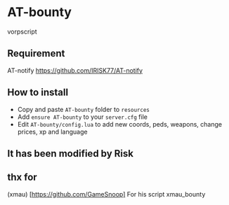# AT-bounty
vorpscript
## Requirement
 AT-notify
 https://github.com/IRISK77/AT-notify
 
## How to install

* Copy and paste ```AT-bounty``` folder to ```resources```
* Add ```ensure AT-bounty``` to your ```server.cfg``` file
* Edit ```AT-bounty/config.lua``` to add new coords, peds, weapons, change prices, xp and language

## It has been modified by Risk

## thx for
(xmau) [https://github.com/GameSnoop] For his script xmau_bounty